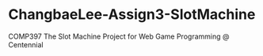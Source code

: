 # ChangbaeLee-Assign3-SlotMachine

COMP397 The Slot Machine Project for Web Game Programming @ Centennial
